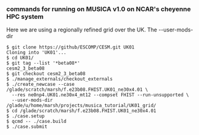### commands for running on MUSICA v1.0 on NCAR's cheyenne HPC system
Here we are using a regionally refined grid over the UK. The --user-mods-dir 
```
$ git clone https://github/ESCOMP/CESM.git UK01
Cloning into 'UK01'...
$ cd UK01/
$ git tag --list '*beta08*'
cesm2_3_beta08
$ git checkout cesm2_3_beta08
$ ./manage_externals/checkout_externals
$ ./create_newcase --case /glade/scratch/marsh/f.e23b08.FHIST.UK01_ne30x4.01 \
  --res ne0np4.UK01.ne30x4_mt12 --compset FHIST --run-unsupported \
  --user-mods-dir /glade/u/home/marsh/projects/musica_tutorial/UK01_grid/
$ cd /glade/scratch/marsh/f.e23b08.FHIST.UK01_ne30x4.01
$ ./case.setup
$ qcmd -- ./case.build
$ ./case.submit
```

